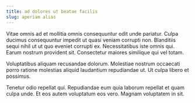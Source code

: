 ```yaml
---
title: ad dolores ut beatae facilis
slug: aperiam alias
---
```


Vitae omnis ad et mollitia omnis consequuntur odit unde pariatur. Culpa ducimus consequuntur impedit ut quasi veniam corrupti non. Blanditiis sequi nihil ut ut quo eveniet corrupti ex. Necessitatibus iste omnis qui. Earum nostrum provident sit. Consectetur maiores similique qui vel totam.

Voluptatibus aliquam recusandae dolorum. Molestiae nostrum occaecati porro ratione molestias aliquid laudantium repudiandae ut. Ut culpa libero et possimus.

Tenetur odio repellat qui. Repudiandae eum quia laborum repellat et quam culpa unde. Et eos autem voluptatum eos vero. Magnam voluptatem in sit.
